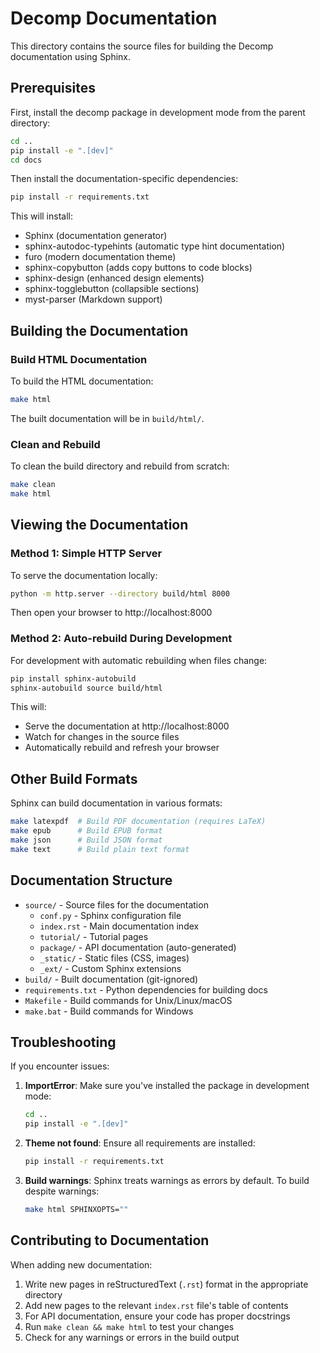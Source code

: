 # Decomp Documentation

This directory contains the source files for building the Decomp documentation using Sphinx.

## Prerequisites

First, install the decomp package in development mode from the parent directory:

```bash
cd ..
pip install -e ".[dev]"
cd docs
```

Then install the documentation-specific dependencies:

```bash
pip install -r requirements.txt
```

This will install:
- Sphinx (documentation generator)
- sphinx-autodoc-typehints (automatic type hint documentation)
- furo (modern documentation theme)
- sphinx-copybutton (adds copy buttons to code blocks)
- sphinx-design (enhanced design elements)
- sphinx-togglebutton (collapsible sections)
- myst-parser (Markdown support)

## Building the Documentation

### Build HTML Documentation

To build the HTML documentation:

```bash
make html
```

The built documentation will be in `build/html/`.

### Clean and Rebuild

To clean the build directory and rebuild from scratch:

```bash
make clean
make html
```

## Viewing the Documentation

### Method 1: Simple HTTP Server

To serve the documentation locally:

```bash
python -m http.server --directory build/html 8000
```

Then open your browser to http://localhost:8000

### Method 2: Auto-rebuild During Development

For development with automatic rebuilding when files change:

```bash
pip install sphinx-autobuild
sphinx-autobuild source build/html
```

This will:
- Serve the documentation at http://localhost:8000
- Watch for changes in the source files
- Automatically rebuild and refresh your browser

## Other Build Formats

Sphinx can build documentation in various formats:

```bash
make latexpdf  # Build PDF documentation (requires LaTeX)
make epub      # Build EPUB format
make json      # Build JSON format
make text      # Build plain text format
```

## Documentation Structure

- `source/` - Source files for the documentation
  - `conf.py` - Sphinx configuration file
  - `index.rst` - Main documentation index
  - `tutorial/` - Tutorial pages
  - `package/` - API documentation (auto-generated)
  - `_static/` - Static files (CSS, images)
  - `_ext/` - Custom Sphinx extensions
- `build/` - Built documentation (git-ignored)
- `requirements.txt` - Python dependencies for building docs
- `Makefile` - Build commands for Unix/Linux/macOS
- `make.bat` - Build commands for Windows

## Troubleshooting

If you encounter issues:

1. **ImportError**: Make sure you've installed the package in development mode:
   ```bash
   cd ..
   pip install -e ".[dev]"
   ```

2. **Theme not found**: Ensure all requirements are installed:
   ```bash
   pip install -r requirements.txt
   ```

3. **Build warnings**: Sphinx treats warnings as errors by default. To build despite warnings:
   ```bash
   make html SPHINXOPTS=""
   ```

## Contributing to Documentation

When adding new documentation:

1. Write new pages in reStructuredText (`.rst`) format in the appropriate directory
2. Add new pages to the relevant `index.rst` file's table of contents
3. For API documentation, ensure your code has proper docstrings
4. Run `make clean && make html` to test your changes
5. Check for any warnings or errors in the build output